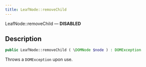 ```yaml
---
title: LeafNode::removeChild
---
```


LeafNode::removeChild — **DISABLED**

## Description ##

```php
public LeafNode::removeChild ( \DOMNode $node ) : DOMException
```

Throws a `DOMException` upon use.